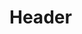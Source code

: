 <!-- TITLE: Valorous -->
<!-- SUBTITLE: Provides your target with a sense of valor, increasing their hit points and armor class for 54 minutes. -->

# Header